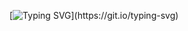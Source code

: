 [![Typing SVG](https://readme-typing-svg.herokuapp.com?font=Fira+Code&size=30&duration=1000&pause=500&color=A318F7&center=true&vCenter=true&multiline=true&width=1000&height=80&lines=Hello+World!;I'm+Nícolas.)](https://git.io/typing-svg)
